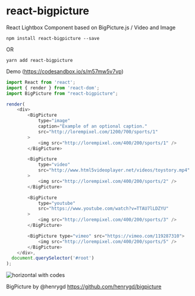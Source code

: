 # react-bigpicture
React Lightbox Component based on BigPicture.js / Video and Image

```
npm install react-bigpicture --save
```
OR

```
yarn add react-bigpicture
```

Demo (https://codesandbox.io/s/m57mw5v7vp)

```javascript
import React from 'react';
import { render } from 'react-dom';
import BigPicture from "react-bigpicture";

render(
    <div>
        <BigPicture
            type="image"
            caption="Example of an optional caption."
            src="http://lorempixel.com/1200/700/sports/1"
        >
            <img src="http://lorempixel.com/400/200/sports/1" />
        </BigPicture>

        <BigPicture
            type="video"
            src="http://www.html5videoplayer.net/videos/toystory.mp4"
        >
            <img src="http://lorempixel.com/400/200/sports/2" />
        </BigPicture>

        <BigPicture
            type="youtube"
            src="https://www.youtube.com/watch?v=TTAU7lLDZYU"
        >
            <img src="http://lorempixel.com/400/200/sports/3" />
        </BigPicture>

        <BigPicture type="vimeo" src="https://vimeo.com/119287310">
            <img src="http://lorempixel.com/400/200/sports/5" />
        </BigPicture>
    </div>,
  document.querySelector('#root')
);
```

![horizontal with codes](https://camo.githubusercontent.com/d58922db18736731a116bc06b445cd203d1e7ad5/687474703a2f2f692e696d6775722e636f6d2f375436646e4e332e676966)

BigPicture by @henrygd https://github.com/henrygd/bigpicture
